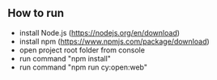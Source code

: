 ## How to run
- install Node.js (https://nodejs.org/en/download) 
- install npm (https://www.npmjs.com/package/download)
- open project root folder from console
- run command "npm install"
- run command "npm run cy:open:web"